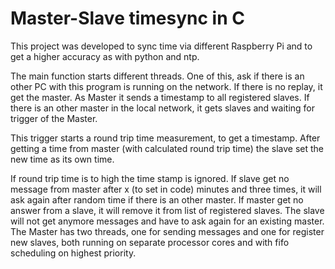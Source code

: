 # Master-Slave timesync in C

This project was developed to sync time via different Raspberry Pi and to get a higher accuracy as with python and ntp. 

The main function starts different threads. One of this, ask if there is an other PC with this program is running on the network. If there is no replay, it get the master. As Master it sends a timestamp to all registered slaves. If there is an other master in the local network, it gets slaves and waiting for trigger of the Master. 

This trigger starts a round trip time measurement, to get a timestamp. After getting a time from master (with calculated round trip time) the slave set the new time as its own time. 

If round trip time is to high the time stamp is ignored. 
If slave get no message from master after x (to set in code) minutes and three times, it will ask again after random time if there is an other master. 
If master get no answer from a slave, it will remove it from list of registered slaves. The slave will not get anymore messages and have to ask again for an existing master. The Master has two threads, one for sending messages and one for register new slaves, both running on separate processor cores and with fifo scheduling on highest priority.
